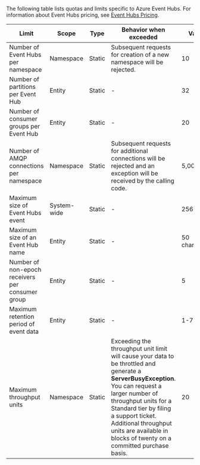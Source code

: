 The following table lists quotas and limits specific to Azure Event Hubs. For information about Event Hubs pricing, see [Event Hubs Pricing](/pricing/details/event-hubs/).

| Limit | Scope | Type | Behavior when exceeded | Value |
| --- | --- | --- | --- | --- |
| Number of Event Hubs per namespace |Namespace |Static |Subsequent requests for creation of a new namespace will be rejected. |10 |
| Number of partitions per Event Hub |Entity |Static |- |32 |
| Number of consumer groups per Event Hub |Entity |Static |- |20 |
| Number of AMQP connections per namespace |Namespace |Static |Subsequent requests for additional connections will be rejected and an exception will be received by the calling code. |5,000 |
| Maximum size of Event Hubs event|System-wide |Static |- |256KB |
| Maximum size of an Event Hub name |Entity |Static |- |50 characters |
| Number of non-epoch receivers per consumer group |Entity |Static |- |5 |
| Maximum retention period of event data |Entity |Static |- |1-7 days |
| Maximum throughput units |Namespace |Static |Exceeding the throughput unit limit will cause your data to be throttled and generate a **ServerBusyException**. You can request a larger number of throughput units for a Standard tier by filing a support ticket. Additional throughput units are available in blocks of twenty on a committed purchase basis. |20 |

